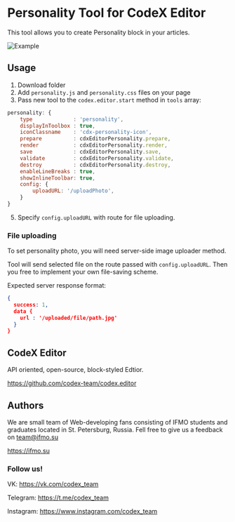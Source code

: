 # Personality Tool for CodeX Editor

This tool allows you to create Personality block in your articles.

![Example](https://ifmo.su/public/img/external/personality.png)

## Usage

1. Download folder
2. Add `personality.js` and `personality.css` files on your page
3. Pass new tool to the `codex.editor.start` method in `tools` array:

```js
personality: {
    type             : 'personality',
    displayInToolbox : true,
    iconClassname    : 'cdx-personality-icon',
    prepare          : cdxEditorPersonality.prepare,
    render           : cdxEditorPersonality.render,
    save             : cdxEditorPersonality.save,
    validate         : cdxEditorPersonality.validate,
    destroy          : cdxEditorPersonality.destroy,
    enableLineBreaks : true,
    showInlineToolbar: true,
    config: {
        uploadURL: '/uploadPhoto',
    }
}
```
5. Specify `config.uploadURL` with route for file uploading. 

### File uploading

To set personality photo, you will need server-side image uploader method.

Tool will send selected file on the route passed with `config.uploadURL`. Then you free to implement your own file-saving scheme. 

Expected server response format: 

```json
{
  success: 1,
  data {
    url : '/uploaded/file/path.jpg'
  }
}
```

## CodeX Editor

API oriented, open-source, block-styled Edtior.

https://github.com/codex-team/codex.editor

## Authors 

We are small team of Web-developing fans consisting of IFMO students and graduates located in St. Petersburg, Russia.
Fell free to give us a feedback on <a href="mailto::team@ifmo.su">team@ifmo.su</a>

https://ifmo.su

### Follow us!

VK: https://vk.com/codex_team

Telegram: https://t.me/codex_team

Instagram: https://www.instagram.com/codex_team